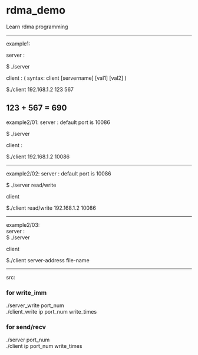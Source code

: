 # rdma_demo
Learn rdma programming

---
example1:

server :

$ ./server

client : ( syntax:  client [servername] [val1] [val2] )

$./client  192.168.1.2  123 567

123 + 567 = 690
---

example2/01:
server : default port is 10086

$ ./server

client :

$./client  192.168.1.2  10086

---
example2/02:
server : default port is 10086

$ ./server read/write

client

$./client read/write 192.168.1.2  10086

---
example2/03:  
server :   
$ ./server

client

$./client server-address file-name

---

src:
### for write_imm
./server_write port_num   
./client_write ip port_num write_times

### for send/recv
./server port_num   
./client ip port_num write_times



